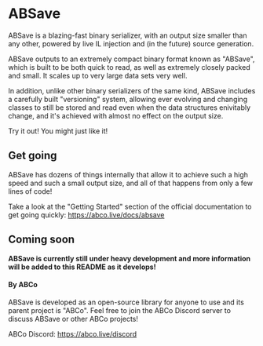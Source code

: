 # ABSave

ABSave is a blazing-fast binary serializer, with an output size smaller than any other, powered by live IL injection and (in the future) source generation.

ABSave outputs to an extremely compact binary format known as "ABSave", which is built to be both quick to read, as well as extremely closely packed and small. It scales up to very large data sets very well.

In addition, unlike other binary serializers of the same kind, ABSave includes a carefully built "versioning" system, allowing ever evolving and changing classes to still be stored and read even when the data structures enivitably change, and it's achieved with almost no effect on the output size.

Try it out! You might just like it!

## Get going

ABSave has dozens of things internally that allow it to achieve such a high speed and such a small output size, and all of that happens from only a few lines of code!

Take a look at the "Getting Started" section of the official documentation to get going quickly: https://abco.live/docs/absave

## Coming soon
**ABSave is currently still under heavy development and more information will be added to this README as it develops!**

#### By ABCo
ABSave is developed as an open-source library for anyone to use and its parent project is "ABCo". Feel free to join the ABCo Discord server to discuss ABSave or other ABCo projects!

ABCo Discord: https://abco.live/discord
